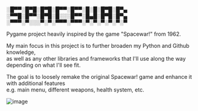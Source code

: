 

░█▀▀░█▀█░█▀█░█▀▀░█▀▀░█░█░█▀█░█▀▄              
‎ ‎░▀▀█░█▀▀░█▀█░█░░░█▀▀░█▄█░█▀█░█▀▄                  
‎ ‎ ‎░▀▀▀░▀░░░▀░▀░▀▀▀░▀▀▀░▀░▀░▀░▀░▀░▀
			
Pygame project heavily inspired by the game "Spacewar!" from 1962.

My main focus in this project is to further broaden my Python and Github knowledge,                
as well as any other libraries and frameworks that I'll use along the way depending on what I'll see fit.

The goal is to loosely remake the original Spacewar! game and enhance it with additional features                   
e.g. main menu, different weapons, health system, etc.

![image](https://github.com/Dan-96/Spacewar/assets/88732572/29592d49-da2f-4786-86f7-9b3dff12f35e)




